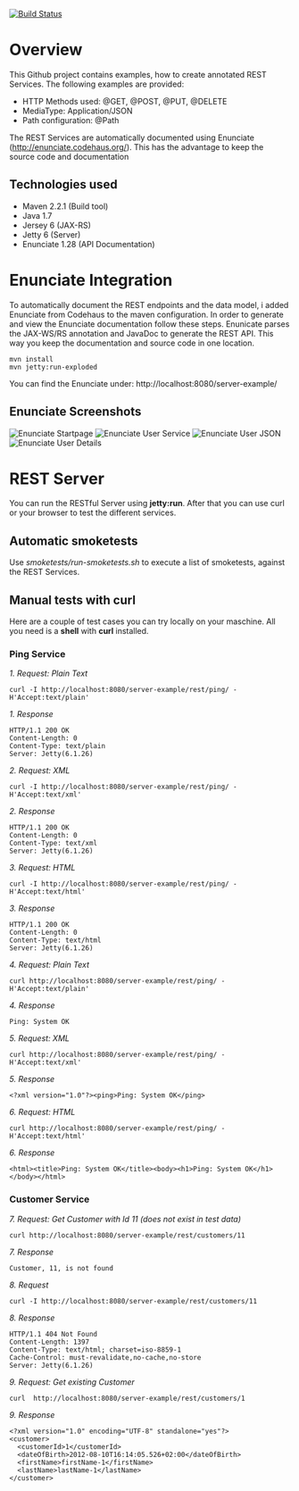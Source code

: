 [![Build Status](https://buildhive.cloudbees.com/job/marcelbirkner/job/jersey-rest-server/badge/icon)](https://buildhive.cloudbees.com/job/marcelbirkner/job/jersey-rest-server/)

# Overview

This Github project contains examples, how to create annotated REST Services. The following examples are provided:

- HTTP Methods used: @GET, @POST, @PUT, @DELETE
- MediaType: Application/JSON
- Path configuration: @Path

The REST Services are automatically documented using Enunciate (http://enunciate.codehaus.org/). 
This has the advantage to keep the source code and documentation

## Technologies used

- Maven 2.2.1 (Build tool) 
- Java 1.7
- Jersey 6 (JAX-RS)
- Jetty 6 (Server)
- Enunciate 1.28 (API Documentation)


# Enunciate Integration

To automatically document the REST endpoints and the data model, i added Enunciate from Codehaus to the maven configuration. 
In order to generate and view the Enunciate documentation follow these steps. Enunicate parses the JAX-WS/RS annotation and JavaDoc 
to generate the REST API. This way you keep the documentation and source code in one location.

```
mvn install
mvn jetty:run-exploded
```

You can find the Enunciate under: http://localhost:8080/server-example/

## Enunciate Screenshots

![Enunciate Startpage](https://github.com/marcelbirkner/jersey-rest-server/blob/master/screenshots/1-Startpage.png)
![Enunciate User Service](https://github.com/marcelbirkner/jersey-rest-server/blob/master/screenshots/2-UserService.png)
![Enunciate User JSON](https://github.com/marcelbirkner/jersey-rest-server/blob/master/screenshots/3-User-json.png)
![Enunciate User Details](https://github.com/marcelbirkner/jersey-rest-server/blob/master/screenshots/4-User-details.png)


# REST Server

You can run the RESTful Server using <b>jetty:run</b>. After that you can use curl or your browser to test the different services.

## Automatic smoketests

Use *smoketests/run-smoketests.sh* to execute a list of smoketests, against the REST Services.

## Manual tests with curl

Here are a couple of test cases you can try locally on your maschine. All you need is a  <b>shell</b> with <b>curl</b> installed.

### Ping Service

*1. Request: Plain Text*
```
curl -I http://localhost:8080/server-example/rest/ping/ -H'Accept:text/plain' 
```

*1. Response*
```
HTTP/1.1 200 OK
Content-Length: 0
Content-Type: text/plain
Server: Jetty(6.1.26)
```

*2. Request: XML*
```
curl -I http://localhost:8080/server-example/rest/ping/ -H'Accept:text/xml' 
```

*2. Response*
```
HTTP/1.1 200 OK
Content-Length: 0
Content-Type: text/xml
Server: Jetty(6.1.26)
```

*3. Request: HTML*
```
curl -I http://localhost:8080/server-example/rest/ping/ -H'Accept:text/html' 
```

*3. Response*
```
HTTP/1.1 200 OK
Content-Length: 0
Content-Type: text/html
Server: Jetty(6.1.26)
```

*4. Request: Plain Text*
```
curl http://localhost:8080/server-example/rest/ping/ -H'Accept:text/plain' 
```

*4. Response*
```
Ping: System OK
```

*5. Request: XML*
```
curl http://localhost:8080/server-example/rest/ping/ -H'Accept:text/xml' 
```

*5. Response*
```
<?xml version="1.0"?><ping>Ping: System OK</ping>
```

*6. Request: HTML*
```
curl http://localhost:8080/server-example/rest/ping/ -H'Accept:text/html' 
```

*6. Response*
```
<html><title>Ping: System OK</title><body><h1>Ping: System OK</h1></body></html> 
```

### Customer Service

*7. Request: Get Customer with Id 11 (does not exist in test data)*
```
curl http://localhost:8080/server-example/rest/customers/11
```

*7. Response*
```
Customer, 11, is not found
```

*8. Request*
```
curl -I http://localhost:8080/server-example/rest/customers/11
```

*8. Response*
```
HTTP/1.1 404 Not Found
Content-Length: 1397
Content-Type: text/html; charset=iso-8859-1
Cache-Control: must-revalidate,no-cache,no-store
Server: Jetty(6.1.26)
```

*9. Request: Get existing Customer*
```
curl  http://localhost:8080/server-example/rest/customers/1
```

*9. Response*
```
<?xml version="1.0" encoding="UTF-8" standalone="yes"?>
<customer>
  <customerId>1</customerId>
  <dateOfBirth>2012-08-10T16:14:05.526+02:00</dateOfBirth>
  <firstName>firstName-1</firstName>
  <lastName>lastName-1</lastName>
</customer>
```
